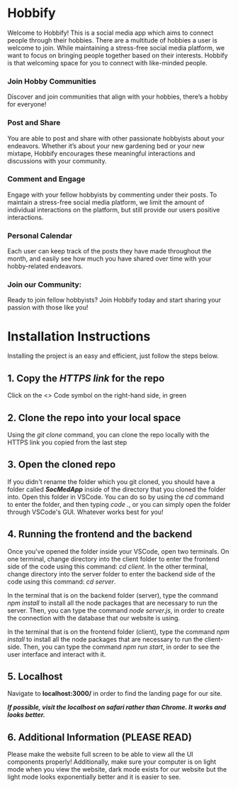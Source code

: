 # Hobbify
Welcome to Hobbify! This is a social media app which aims to connect people through their hobbies. There are a multitude of hobbies a user is welcome to join. While maintaining a stress-free social media platform, we want to focus on bringing people together based on their interests. Hobbify is that welcoming space for you to connect with like-minded people.

### Join Hobby Communities
Discover and join communities that align with your hobbies, there’s a hobby for everyone!

### Post and Share
You are able to post and share with other passionate hobbyists about your endeavors. Whether it’s about your new gardening bed or your new mixtape, Hobbify encourages these meaningful interactions and discussions with your community.

### Comment and Engage
Engage with your fellow hobbyists by commenting under their posts. To maintain a stress-free social media platform, we limit the amount of individual interactions on the platform, but still provide our users positive interactions.

### Personal Calendar
Each user can keep track of the posts they have made throughout the month, and easily see how much you have shared over time with your hobby-related endeavors.

### Join our Community:
Ready to join fellow hobbyists? Join Hobbify today and start sharing your passion with those like you!

# Installation Instructions
Installing the project is an easy and efficient, just follow the steps below. 

## 1. Copy the _HTTPS link_ for the repo
Click on the <> Code symbol on the right-hand side, in green

## 2. Clone the repo into your local space 
Using the _git clone_ command, you can clone the repo locally with the HTTPS link you copied from the last step 

## 3. Open the cloned repo 
If you didn't rename the folder which you git cloned, you should have a folder called **_SocMedApp_** inside of the directory that you cloned the folder into. Open this folder in VSCode. You can do so by using the _cd_ command to enter the folder, and then typing _code ._, or you can simply open the folder through VSCode's GUI. Whatever works best for you!

## 4. Running the frontend and the backend
Once you've opened the folder inside your VSCode, open two terminals. On one terminal, change directory into the client folder to enter the frontend side of the code using this command: _cd client_. In the other terminal, change directory into the server folder to enter the backend side of the code using this command: _cd server_. 

In the terminal that is on the backend folder (server), type the command _npm install_ to install all the node packages that are necessary to run the server. Then, you can type the command _node server.js_, in order to create the connection with the database that our website is using. 

In the terminal that is on the frontend folder (client), type the command _npm install_ to install all the node packages that are necessary to run the client-side. Then, you can type the command _npm run start_, in order to see the user interface and interact with it. 

## 5. Localhost
Navigate to **localhost:3000/** in order to find the landing page for our site. 

**_If possible, visit the localhost on safari rather than Chrome. It works and looks better._**

## 6. Additional Information **(PLEASE READ)**
Please make the website full screen to be able to view all the UI components properly! 
Additionally, make sure your computer is on light mode when you view the website, dark 
mode exists for our website but the light mode looks exponentially better and it is easier to see. 
